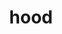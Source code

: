 ---
category: 4-letters
denotation: null
name: hood
reference_link: https://www.etymonline.com/word/hood
root_language: null
root_name: null
title: hood
type: free
word_sums:
- respelling: hood
  sum: 'Hood + '
---